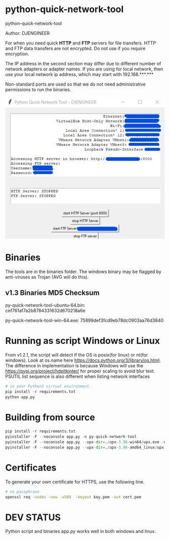 # python-quick-network-tool
python-quick-network-tool

Author: DJENGINEER

For when you need quick **HTTP** and **FTP** servers for file transfers. HTTP and FTP data transfers are not encrypted. Do not use if you require encryption.

The IP address in the second section may differ due to different number of network adapters or adapter names. If you are using for local network, then use your local network ip address, which may start with 192.168.\*\*\*.\*\*\*

Non-standard ports are used so that we do not need administrative permissions to run the binaries.

![python quick network tool](https://github.com/djengineer/python-quick-network-tool/blob/main/screenshot.jpg?raw=true)



# Binaries
The tools are in the binaries folder. The windows binary may be flagged by anti-viruses as Trojan (AVG will do this). 

## v1.3 Binaries MD5 Checksum
py-quick-network-tool-ubuntu-64.bin: cef761af7a2b8784331632d670218a6e

py-quick-network-tool-win-64.exe: 75899def3fcd9eb78dc0903aa76d3840


# Running as script Windows or Linux

From v1.2.1, the script will detect if the OS is posix(for linux) or nt(for windows). Look at os.name here https://docs.python.org/3/library/os.html.
The difference in implementation is because Windows will use the https://pypi.org/project/hdpitkinter/ for proper scaling to avoid blur text. PSUTIL list sequence is also different when listing network interfaces

```python
# in your Python3 virtual environment.
pip install -r requirements.txt
python app.py

```

# Building from source
```python
pip install -r requirements.txt
pyinstaller -F --noconsole app.py -n py-quick-network-tool
pyinstaller -F --noconsole app.py --upx-dir=./upx-3.96-win64/upx.exe -n py-quick-network-tool
pyinstaller -F --noconsole app.py --upx-dir=./upx-3.96-amd64_linux/upx -n py-quick-network-tool

```

# Certificates
To generate your own certificate for HTTPS, use the following line.
```bash
# no passphrase
openssl req -nodes -new -x509  -keyout key.pem -out cert.pem
```

# DEV STATUS

Python script and binaries app.py works well in both windows and linux.




